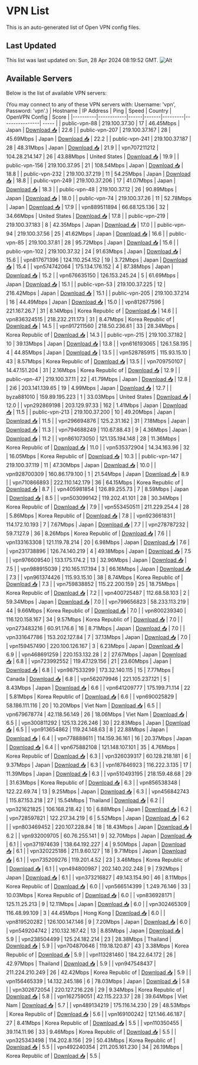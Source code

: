 # VPN List

This is an auto-generated list of Open VPN config files.

## Last Updated

This list was last updated on: Sun, 28 Apr 2024 08:19:52 GMT.
![Alt](https://repobeats.axiom.co/api/embed/186b98318ef1479477931607c1ad7d823f12451f.svg "Repobeats analytics image")

## Available Servers

Below is the list of available VPN servers:

(You may connect to any of these VPN servers with: Username: 'vpn', Password: 'vpn'.)
| Hostname | IP Address | Ping | Speed | Country | OpenVPN Config | Score |
|----------|------------|------|-------|---------|----------------| ----- |
| public-vpn-88 | 219.100.37.30 | 17 | 46.45Mbps | Japan | [Download 📥](./configs/server_0_JP.ovpn) | 22.6 |
| public-vpn-207 | 219.100.37.167 | 28 | 45.69Mbps | Japan | [Download 📥](./configs/server_1_JP.ovpn) | 22.2 |
| public-vpn-241 | 219.100.37.187 | 28 | 48.31Mbps | Japan | [Download 📥](./configs/server_2_JP.ovpn) | 21.9 |
| vpn707211212 | 104.28.214.147 | 26 | 43.88Mbps | United States | [Download 📥](./configs/server_3_US.ovpn) | 19.9 |
| public-vpn-156 | 219.100.37.95 | 21 | 108.54Mbps | Japan | [Download 📥](./configs/server_4_JP.ovpn) | 18.8 |
| public-vpn-232 | 219.100.37.219 | 11 | 54.25Mbps | Japan | [Download 📥](./configs/server_5_JP.ovpn) | 18.8 |
| public-vpn-249 | 219.100.37.206 | 17 | 41.07Mbps | Japan | [Download 📥](./configs/server_6_JP.ovpn) | 18.3 |
| public-vpn-48 | 219.100.37.12 | 26 | 90.89Mbps | Japan | [Download 📥](./configs/server_7_JP.ovpn) | 18.0 |
| public-vpn-74 | 219.100.37.26 | 11 | 52.78Mbps | Japan | [Download 📥](./configs/server_8_JP.ovpn) | 17.9 |
| vpn889511894 | 66.68.125.136 | 32 | 34.66Mbps | United States | [Download 📥](./configs/server_9_US.ovpn) | 17.8 |
| public-vpn-219 | 219.100.37.183 | 8 | 42.35Mbps | Japan | [Download 📥](./configs/server_10_JP.ovpn) | 17.0 |
| public-vpn-94 | 219.100.37.56 | 25 | 41.62Mbps | Japan | [Download 📥](./configs/server_11_JP.ovpn) | 16.6 |
| public-vpn-85 | 219.100.37.81 | 28 | 95.72Mbps | Japan | [Download 📥](./configs/server_12_JP.ovpn) | 15.6 |
| public-vpn-102 | 219.100.37.32 | 24 | 91.63Mbps | Japan | [Download 📥](./configs/server_13_JP.ovpn) | 15.6 |
| vpn817671396 | 124.110.254.152 | 19 | 3.72Mbps | Japan | [Download 📥](./configs/server_14_JP.ovpn) | 15.4 |
| vpn574742064 | 175.134.176.152 | 4 | 87.38Mbps | Japan | [Download 📥](./configs/server_15_JP.ovpn) | 15.2 |
| vpn676635150 | 126.153.245.24 | 5 | 61.69Mbps | Japan | [Download 📥](./configs/server_16_JP.ovpn) | 15.1 |
| public-vpn-53 | 219.100.37.225 | 12 | 216.42Mbps | Japan | [Download 📥](./configs/server_17_JP.ovpn) | 15.1 |
| public-vpn-205 | 219.100.37.214 | 16 | 44.49Mbps | Japan | [Download 📥](./configs/server_18_JP.ovpn) | 15.0 |
| vpn812677596 | 221.167.26.7 | 31 | 8.14Mbps | Korea Republic of | [Download 📥](./configs/server_19_KR.ovpn) | 14.6 |
| vpn836324515 | 218.232.211.173 | 31 | 8.47Mbps | Korea Republic of | [Download 📥](./configs/server_20_KR.ovpn) | 14.5 |
| vpn917211560 | 218.50.236.61 | 33 | 28.34Mbps | Korea Republic of | [Download 📥](./configs/server_21_KR.ovpn) | 14.3 |
| public-vpn-215 | 219.100.37.182 | 10 | 39.13Mbps | Japan | [Download 📥](./configs/server_22_JP.ovpn) | 13.8 |
| vpn616193065 | 126.1.58.195 | 4 | 44.85Mbps | Japan | [Download 📥](./configs/server_23_JP.ovpn) | 13.5 |
| vpn528785915 | 115.93.15.10 | 43 | 8.57Mbps | Korea Republic of | [Download 📥](./configs/server_24_KR.ovpn) | 13.5 |
| vpn709750107 | 14.47.151.204 | 31 | 2.16Mbps | Korea Republic of | [Download 📥](./configs/server_25_KR.ovpn) | 12.9 |
| public-vpn-47 | 219.100.37.11 | 22 | 41.79Mbps | Japan | [Download 📥](./configs/server_26_JP.ovpn) | 12.8 |
| 2i6 | 203.141.139.65 | 19 | 4.99Mbps | Japan | [Download 📥](./configs/server_27_JP.ovpn) | 12.7 |
| byza881010 | 159.89.195.223 | 1 | 33.03Mbps | United States | [Download 📥](./configs/server_28_US.ovpn) | 12.0 |
| vpn292869198 | 203.129.97.33 | 162 | 1.41Mbps | Japan | [Download 📥](./configs/server_29_JP.ovpn) | 11.5 |
| public-vpn-213 | 219.100.37.200 | 10 | 49.20Mbps | Japan | [Download 📥](./configs/server_30_JP.ovpn) | 11.5 |
| vpn296694876 | 125.2.31.162 | 31 | 7.18Mbps | Japan | [Download 📥](./configs/server_31_JP.ovpn) | 11.3 |
| vpn794688249 | 110.67.88.43 | 9 | 4.36Mbps | Japan | [Download 📥](./configs/server_32_JP.ovpn) | 11.2 |
| vpn861073050 | 121.135.194.148 | 28 | 11.36Mbps | Korea Republic of | [Download 📥](./configs/server_33_KR.ovpn) | 11.0 |
| vpn535372904 | 14.34.163.96 | 32 | 16.05Mbps | Korea Republic of | [Download 📥](./configs/server_34_KR.ovpn) | 10.3 |
| public-vpn-147 | 219.100.37.119 | 11 | 47.30Mbps | Japan | [Download 📥](./configs/server_35_JP.ovpn) | 10.0 |
| vpn928700309 | 160.86.179.100 | 1 | 21.54Mbps | Japan | [Download 📥](./configs/server_36_JP.ovpn) | 8.9 |
| vpn710866893 | 222.110.142.179 | 36 | 64.15Mbps | Korea Republic of | [Download 📥](./configs/server_37_KR.ovpn) | 8.7 |
| vpn405981854 | 126.89.255.73 | 7 | 8.59Mbps | Japan | [Download 📥](./configs/server_38_JP.ovpn) | 8.5 |
| vpn503099142 | 119.202.41.101 | 28 | 30.34Mbps | Korea Republic of | [Download 📥](./configs/server_39_KR.ovpn) | 7.9 |
| vpn553450511 | 211.229.254.4 | 28 | 5.86Mbps | Korea Republic of | [Download 📥](./configs/server_40_KR.ovpn) | 7.8 |
| vpn923661831 | 114.172.10.193 | 7 | 7.67Mbps | Japan | [Download 📥](./configs/server_41_JP.ovpn) | 7.7 |
| vpn278787232 | 59.7.127.9 | 36 | 8.26Mbps | Korea Republic of | [Download 📥](./configs/server_42_KR.ovpn) | 7.6 |
| vpn133163308 | 121.119.78.214 | 20 | 6.98Mbps | Japan | [Download 📥](./configs/server_43_JP.ovpn) | 7.6 |
| vpn231738896 | 126.74.140.219 | 4 | 49.18Mbps | Japan | [Download 📥](./configs/server_44_JP.ovpn) | 7.5 |
| vpn976609540 | 133.175.174.2 | 13 | 32.96Mbps | Japan | [Download 📥](./configs/server_45_JP.ovpn) | 7.5 |
| vpn988915039 | 210.165.117.194 | 3 | 66.16Mbps | Japan | [Download 📥](./configs/server_46_JP.ovpn) | 7.3 |
| vpn961374426 | 115.93.15.10 | 38 | 8.74Mbps | Korea Republic of | [Download 📥](./configs/server_47_KR.ovpn) | 7.3 |
| vpn759838852 | 115.22.200.159 | 25 | 18.75Mbps | Korea Republic of | [Download 📥](./configs/server_48_KR.ovpn) | 7.2 |
| vpn400725487 | 112.68.58.103 | 2 | 59.34Mbps | Japan | [Download 📥](./configs/server_49_JP.ovpn) | 7.0 |
| vpn799656823 | 58.233.113.219 | 44 | 9.66Mbps | Korea Republic of | [Download 📥](./configs/server_50_KR.ovpn) | 7.0 |
| vpn800239340 | 116.120.158.167 | 34 | 9.57Mbps | Korea Republic of | [Download 📥](./configs/server_51_KR.ovpn) | 7.0 |
| vpn273483216 | 60.91.176.6 | 16 | 8.71Mbps | Japan | [Download 📥](./configs/server_52_JP.ovpn) | 7.0 |
| vpn331647786 | 153.202.127.84 | 7 | 37.13Mbps | Japan | [Download 📥](./configs/server_53_JP.ovpn) | 7.0 |
| vpn159457490 | 220.100.126.167 | 3 | 6.23Mbps | Japan | [Download 📥](./configs/server_54_JP.ovpn) | 6.9 |
| vpn468691259 | 220.153.132.28 | 2 | 27.67Mbps | Japan | [Download 📥](./configs/server_55_JP.ovpn) | 6.8 |
| vpn723992552 | 119.47.129.156 | 21 | 23.60Mbps | Japan | [Download 📥](./configs/server_56_JP.ovpn) | 6.8 |
| vpn987533299 | 173.32.140.115 | 15 | 7.77Mbps | Canada | [Download 📥](./configs/server_57_CA.ovpn) | 6.8 |
| vpn562079946 | 221.105.237.121 | 5 | 8.43Mbps | Japan | [Download 📥](./configs/server_58_JP.ovpn) | 6.6 |
| vpn641209777 | 175.199.71.114 | 22 | 5.81Mbps | Korea Republic of | [Download 📥](./configs/server_59_KR.ovpn) | 6.6 |
| vpn690025829 | 58.186.111.116 | 20 | 10.20Mbps | Viet Nam | [Download 📥](./configs/server_60_VN.ovpn) | 6.5 |
| vpn679678774 | 42.118.56.149 | 26 | 18.06Mbps | Viet Nam | [Download 📥](./configs/server_61_VN.ovpn) | 6.5 |
| vpn300811292 | 125.13.226.246 | 30 | 22.83Mbps | Japan | [Download 📥](./configs/server_62_JP.ovpn) | 6.5 |
| vpn913654862 | 119.24.148.63 | 8 | 22.88Mbps | Japan | [Download 📥](./configs/server_63_JP.ovpn) | 6.4 |
| vpn778888611 | 114.159.36.161 | 16 | 20.37Mbps | Japan | [Download 📥](./configs/server_64_JP.ovpn) | 6.4 |
| vpn675882108 | 121.148.107.101 | 35 | 4.76Mbps | Korea Republic of | [Download 📥](./configs/server_65_KR.ovpn) | 6.3 |
| vpn326039317 | 60.128.218.181 | 6 | 9.37Mbps | Japan | [Download 📥](./configs/server_66_JP.ovpn) | 6.3 |
| vpn187846923 | 116.222.3.135 | 17 | 11.39Mbps | Japan | [Download 📥](./configs/server_67_JP.ovpn) | 6.3 |
| vpn510493195 | 218.159.48.68 | 29 | 31.63Mbps | Korea Republic of | [Download 📥](./configs/server_68_KR.ovpn) | 6.3 |
| vpn856538348 | 122.22.69.74 | 13 | 9.25Mbps | Japan | [Download 📥](./configs/server_69_JP.ovpn) | 6.3 |
| vpn456842743 | 115.87.153.218 | 27 | 15.54Mbps | Thailand | [Download 📥](./configs/server_70_TH.ovpn) | 6.2 |
| vpn321621825 | 106.168.218.42 | 10 | 6.88Mbps | Japan | [Download 📥](./configs/server_71_JP.ovpn) | 6.2 |
| vpn728597821 | 122.217.34.219 | 6 | 5.52Mbps | Japan | [Download 📥](./configs/server_72_JP.ovpn) | 6.2 |
| vpn803469452 | 220.107.228.84 | 18 | 18.43Mbps | Japan | [Download 📥](./configs/server_73_JP.ovpn) | 6.2 |
| vpn932009705 | 60.76.255.141 | 9 | 32.70Mbps | Japan | [Download 📥](./configs/server_74_JP.ovpn) | 6.1 |
| vpn371974639 | 138.64.192.227 | 4 | 9.50Mbps | Japan | [Download 📥](./configs/server_75_JP.ovpn) | 6.1 |
| vpn320225186 | 211.9.60.127 | 18 | 9.71Mbps | Japan | [Download 📥](./configs/server_76_JP.ovpn) | 6.1 |
| vpn735209276 | 119.201.4.52 | 23 | 3.46Mbps | Korea Republic of | [Download 📥](./configs/server_77_KR.ovpn) | 6.1 |
| vpn494800987 | 202.140.202.248 | 9 | 7.92Mbps | Japan | [Download 📥](./configs/server_78_JP.ovpn) | 6.1 |
| vpn373216827 | 49.143.154.90 | 46 | 8.11Mbps | Korea Republic of | [Download 📥](./configs/server_79_KR.ovpn) | 6.0 |
| vpn566514399 | 1.249.76.146 | 33 | 10.03Mbps | Korea Republic of | [Download 📥](./configs/server_80_KR.ovpn) | 6.0 |
| vpn836928171 | 125.11.25.213 | 9 | 12.11Mbps | Japan | [Download 📥](./configs/server_81_JP.ovpn) | 6.0 |
| vpn302465309 | 116.48.99.109 | 3 | 44.45Mbps | Hong Kong | [Download 📥](./configs/server_82_HK.ovpn) | 6.0 |
| vpn819520282 | 126.100.147.146 | 9 | 7.20Mbps | Japan | [Download 📥](./configs/server_83_JP.ovpn) | 6.0 |
| vpn549204742 | 210.132.167.42 | 13 | 8.85Mbps | Japan | [Download 📥](./configs/server_84_JP.ovpn) | 5.9 |
| vpn238504499 | 125.24.182.214 | 23 | 28.38Mbps | Thailand | [Download 📥](./configs/server_85_TH.ovpn) | 5.9 |
| vpn704870646 | 119.18.120.87 | 43 | 3.38Mbps | Korea Republic of | [Download 📥](./configs/server_86_KR.ovpn) | 5.9 |
| vpn113281460 | 184.22.64.172 | 26 | 42.97Mbps | Thailand | [Download 📥](./configs/server_87_TH.ovpn) | 5.9 |
| vpn947548437 | 211.224.210.249 | 26 | 42.42Mbps | Korea Republic of | [Download 📥](./configs/server_88_KR.ovpn) | 5.9 |
| vpn156465339 | 14.132.245.186 | 6 | 78.03Mbps | Japan | [Download 📥](./configs/server_89_JP.ovpn) | 5.8 |
| vpn302672054 | 220.127.216.226 | 29 | 9.34Mbps | Korea Republic of | [Download 📥](./configs/server_90_KR.ovpn) | 5.8 |
| vpn162759051 | 42.115.223.37 | 28 | 39.64Mbps | Viet Nam | [Download 📥](./configs/server_91_VN.ovpn) | 5.7 |
| vpn489134219 | 175.116.14.230 | 29 | 48.53Mbps | Korea Republic of | [Download 📥](./configs/server_92_KR.ovpn) | 5.6 |
| vpn169100242 | 121.146.46.187 | 27 | 8.41Mbps | Korea Republic of | [Download 📥](./configs/server_93_KR.ovpn) | 5.5 |
| vpn110350455 | 39.114.11.96 | 33 | 9.46Mbps | Korea Republic of | [Download 📥](./configs/server_94_KR.ovpn) | 5.5 |
| vpn325343498 | 114.202.8.156 | 29 | 50.43Mbps | Korea Republic of | [Download 📥](./configs/server_95_KR.ovpn) | 5.5 |
| vpn492240354 | 211.205.161.230 | 34 | 26.19Mbps | Korea Republic of | [Download 📥](./configs/server_96_KR.ovpn) | 5.5 |
